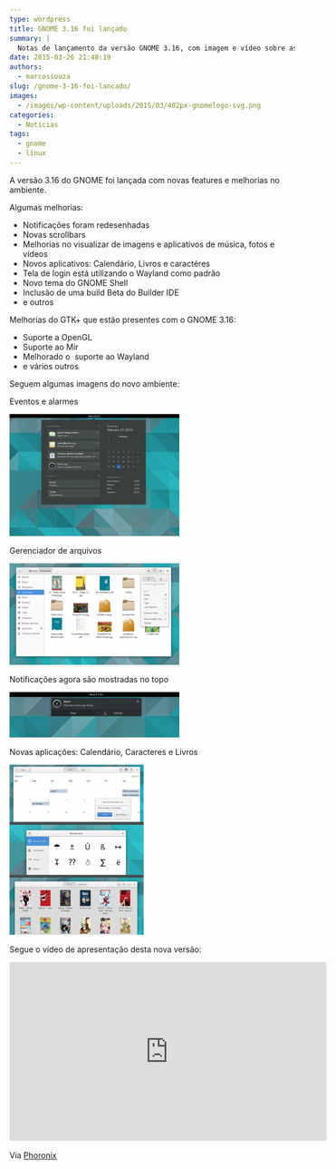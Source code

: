 ```yaml
---
type: wordpress
title: GNOME 3.16 foi lançado
summary: |
  Notas de lançamento da versão GNOME 3.16, com imagem e vídeo sobre as novas features.
date: 2015-03-26 21:48:19
authors:
  - marcossouza
slug: /gnome-3-16-foi-lancado/
images:
  - /images/wp-content/uploads/2015/03/402px-gnomelogo-svg.png
categories:
  - Notícias
tags:
  - gnome
  - linux
---
```


A versão 3.16 do GNOME foi lançada com novas features e melhorias no ambiente.

Algumas melhorias:
<ul>
	<li>Notificações foram redesenhadas</li>
	<li>Novas scrollbars</li>
	<li>Melhorias no visualizar de imagens e aplicativos de música, fotos e vídeos</li>
	<li>Novos aplicativos: Calendário, Livros e caractéres</li>
	<li>Tela de login está utilizando o Wayland como padrão</li>
	<li>Novo tema do GNOME Shell</li>
	<li>Inclusão de uma build Beta do Builder IDE</li>
	<li>e outros</li>
</ul>
Melhorias do GTK+ que estão presentes com o GNOME 3.16:
<ul>
	<li>Suporte a OpenGL</li>
	<li>Suporte ao Mir</li>
	<li>Melhorado o  suporte ao Wayland</li>
	<li>e vários outros</li>
</ul>
Seguem algumas imagens do novo ambiente:

Eventos e alarmes

<a href="/images/wp-content/uploads/2015/03/calendar-notifications.png"><img class="alignnone size-medium wp-image-1668" src="/images/wp-content/uploads/2015/03/calendar-notifications-300x215.png" alt="calendar-notifications" width="300" height="215" /></a>

Gerenciador de arquivos

<a href="/images/wp-content/uploads/2015/03/files.png"><img class="alignnone size-medium wp-image-1669" src="/images/wp-content/uploads/2015/03/files-300x179.png" alt="files" width="300" height="179" /></a>

Notificações agora são mostradas no topo

<a href="/images/wp-content/uploads/2015/03/notification-bubble.png"><img class="alignnone size-medium wp-image-1670" src="/images/wp-content/uploads/2015/03/notification-bubble-300x80.png" alt="notification-bubble" width="300" height="80" /></a>

Novas aplicações: Calendário, Caracteres e Livros

<a href="/images/wp-content/uploads/2015/03/preview-apps.png"><img class="alignnone size-medium wp-image-1671" src="/images/wp-content/uploads/2015/03/preview-apps-237x300.png" alt="preview-apps" width="237" height="300" /></a>

Segue o vídeo de apresentação desta nova versão:

<iframe width="560" height="315" src="https://www.youtube.com/watch?v=WxRLa5hTGkg" frameborder="0" allowfullscreen></iframe>

Via <a href="http://www.phoronix.com/scan.php?page=news_item&amp;px=GNOME-3.16-Released" target="_blank">Phoronix</a>